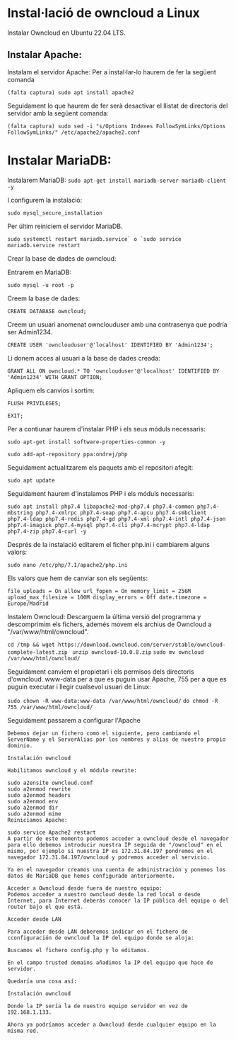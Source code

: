 # Instal·lació de owncloud a Linux

Instalar Owncloud en Ubuntu 22.04 LTS.

## Instalar Apache:

Instalam el servidor Apache:
Per a instal·lar-lo haurem de fer la següent comanda

``` (falta captura) sudo apt install apache2 ```

Seguidament lo que haurem de fer serà desactivar el llistat de directoris del servidor amb la següent comanda:

``` (falta captura) sudo sed -i "s/Options Indexes FollowSymLinks/Options FollowSymLinks/" /etc/apache2/apache2.conf ```

# Instalar MariaDB:

Instalarem MariaDB:
``` sudo apt-get install mariadb-server mariadb-client -y ```

I configurem la instalació:

``` sudo mysql_secure_installation ```

Per últim reiniciem el servidor MariaDB.

``` sudo systemctl restart mariadb.service` o `sudo service mariadb.service restart ```

Crear la base de dades de owncloud:

Entrarem en MariaDB:

``` sudo mysql -u root -p ```

Creem la base de dades:

``` CREATE DATABASE owncloud; ```

Creem un usuari anomenat ownclouduser amb una contrasenya que podría ser Admin1234.

``` CREATE USER 'ownclouduser'@'localhost' IDENTIFIED BY 'Admin1234'; ```

Li donem acces al usuari a la base de dades creada:

``` GRANT ALL ON owncloud.* TO 'ownclouduser'@'localhost' IDENTIFIED BY 'Admin1234' WITH GRANT OPTION; ```

Apliquem els canvios i sortim:

``` FLUSH PRIVILEGES; ```

``` EXIT; ```

Per a contiunar haurem d'instalar PHP i els seus móduls necessaris:

``` sudo apt-get install software-properties-common -y ```

``` sudo add-apt-repository ppa:ondrej/php ```

Seguidament actualitzarem els paquets amb el repositori afegit:

```sudo apt update ```

Seguidament haurem d'instalamos PHP i els móduls necessaris:

``` sudo apt install php7.4 libapache2-mod-php7.4 php7.4-common php7.4-mbstring php7.4-xmlrpc php7.4-soap php7.4-apcu php7.4-smbclient php7.4-ldap php7.4-redis php7.4-gd php7.4-xml php7.4-intl php7.4-json php7.4-imagick php7.4-mysql php7.4-cli php7.4-mcrypt php7.4-ldap php7.4-zip php7.4-curl -y ```

Després de la instalació editarem el ficher php.ini i cambiarem alguns valors:

``` sudo nano /etc/php/7.1/apache2/php.ini ```

Els valors que hem de canviar son els següents:

``` file_uploads = On allow_url_fopen = On memory_limit = 256M upload_max_filesize = 100M display_errors = Off date.timezone = Europe/Madrid ```

Instalem Owncloud:
Descarguem la última versió del programma y descomprimim els fichers, ademés movem els archius de Owncloud a "/var/www/html/owncloud".

```cd /tmp && wget https://download.owncloud.com/server/stable/owncloud-complete-latest.zip ```
``` unzip owncloud-10.0.8.zip ```
``` sudo mv owncloud /var/www/html/owncloud/ ```

Seguidament canviem el propietari i els permisos dels directoris d'owncloud. www-data per a que es puguin usar Apache, 755 per a que es puguin executar i llegir cualsevol usuari de Linux:

``` sudo chown -R www-data:www-data /var/www/html/owncloud/ ```
``` do chmod -R 755 /var/www/html/owncloud/ ```

Seguidament passarem a configurar l'Apache

``` sudonano /etc/apache2/sites-available/owncloud.conf
Debemos dejar un fichero como el siguiente, pero cambiando el ServerName y el ServerAlias por los nombres y alias de nuestro propio dominio.

Instalación owncloud

Habilitamos owncloud y el módulo rewrite:

sudo a2ensite owncloud.conf
sudo a2enmod rewrite
sudo a2enmod headers
sudo a2enmod env
sudo a2enmod dir
sudo a2enmod mime
Reiniciamos Apache:

sudo service Apache2 restart
A partir de este momento podemos acceder a owncloud desde el navegador para ello debemos introducir nuestra IP seguida de "/owncloud" en el mismo, por ejemplo si nuestra IP es 172.31.84.197 pondremos en el navegador 172.31.84.197/owncloud y podremos acceder al servicio.

Ya en el navegador creamos una cuenta de administración y ponemos los datos de MariaDB que hemos configurado anteriormente.

Acceder a Owncloud desde fuera de nuestro equipo:
Podemos acceder a nuestro owncloud desde la red local o desde Internet, para Internet deberás conocer la IP pública del equipo o del router bajo el que está.

Acceder desde LAN

Para acceder desde LAN deberemos indicar en el fichero de cconfiguración de owncloud la IP del equipo donde se aloja:

Buscamos el fichero config.php y lo editamos.

En el campo trusted domains añadimos la IP del equipo que hace de servidor.

Quedaría una cosa así:

Instalación owncloud

Donde la IP sería la de nuestro equipo servidor en vez de 192.168.1.133.

Ahora ya podríamos acceder a Owncloud desde cualquier equipo en la misma red.

